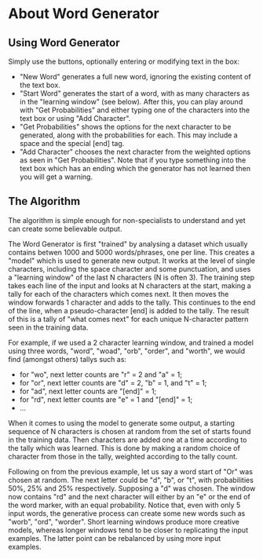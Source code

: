 # About Word Generator
## Using Word Generator
Simply use the buttons, optionally entering or modifying text in the box:  
- "New Word" generates a full new word, ignoring the existing content of the text box.  
- "Start Word" generates the start of a word, with as many characters as in the "learning window" (see below). After this, you can play around with "Get Probabilities" and either typing one of the characters into the text box or using "Add Character".  
- "Get Probabilities" shows the options for the next character to be generated, along with the probabilities for each. This may include a space and the special [end] tag.  
- "Add Character" chooses the next character from the weighted options as seen in "Get Probabilities". Note that if you type something into the text box which has an ending which the generator has not learned then you will get a warning.

## The Algorithm
The algorithm is simple enough for non-specialists to understand and yet can create some believable output.

The Word Generator is first "trained" by analysing a dataset which usually contains betwen 1000 and 5000 words/phrases, one per line. This creates a "model" which is used to generate new output. It works at the level of single characters, including the space character and some punctuation, and uses a "learning window" of the last N characters (N is often 3). The training step takes each line of the input and looks at N characters at the start, making a tally for each of the characters which comes next. It then moves the window forwards 1 character and adds to the tally. This continues to the end of the line, when a pseudo-character [end] is added to the tally. The result of this is a tally of "what comes next" for each unique N-character pattern seen in the training data.

For example, if we used a 2 character learning window, and trained a model using three words, "word", "woad", "orb", "order", and "worth", we would find (amongst others) tallys such as:  
- for "wo", next letter counts are "r" = 2 and "a" = 1;  
- for "or", next letter counts are "d" = 2, "b" = 1, and "t" = 1;  
- for "ad", next letter counts are "[end]" = 1;  
- for "rd", next letter counts are "e" = 1 and "[end]" = 1;  
- ...

When it comes to using the model to generate some output, a starting sequence of N characters is chosen at random from the set of starts found in the training data. Then characters are added one at a time according to the tally which was learned. This is done by making a random choice of character from those in the tally, weighted according to the tally count.

Following on from the previous example, let us say a word start of "Or" was chosen at random. The next letter could be "d", "b", or "t", with probabilities 50%, 25% and 25% respectively. Supposing a "d" was chosen. The window now contains "rd" and the next character will either by an "e" or the end of the word marker, with an equal probability. Notice that, even with only 5 input words, the generative process can create some new words such as "worb", "ord", "worder". Short learning windows produce more creative models, whereas longer windows tend to be closer to replicating the input examples. The latter point can be rebalanced by using more input examples.
